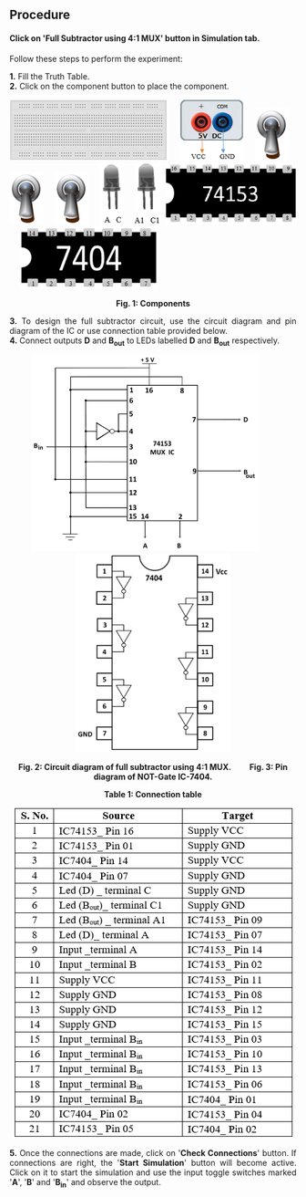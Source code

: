 ## Procedure<br>
<div style="text-align:justify">

#### Click on 'Full Subtractor using 4:1 MUX' button in **Simulation** tab.  
  
Follow these steps to perform the experiment: 

**1.** Fill the Truth Table.  
**2.** Click on the component button to place the component.  

  
![](images/board.png "Breadbord")&emsp; ![](images/supply.png "5V DC Supply")&emsp; ![](images/toggle.png "Input A")&emsp; ![](images/toggle.png "Input B")&emsp; ![](images/toggle.png "Input B in")&emsp; ![](images/led1.png "Led (D)")&emsp; ![](images/led2.png "Led (B out)")   ![](images/ic1.png "IC74153")&emsp; ![](images/ic2.png "IC7404")&emsp; 
<center>

**Fig. 1: Components**
 </center> 

**3.** To design the full subtractor circuit, use the circuit diagram and pin diagram of the IC or use connection table provided below.  
**4.** Connect outputs **D** and **B<sub>out</sub>** to LEDs labelled **D** and **B<sub>out</sub>** respectively.  
<center>

![](images/image1ins.png)&emsp;&emsp; ![](images/image3ins.png)

**Fig. 2: Circuit diagram of full subtractor using 4:1 MUX.**&emsp;&emsp; **Fig. 3: Pin diagram of NOT-Gate IC-7404.**

**Table 1: Connection table**

![connection table](images/table.png)
 </center> 

**5.** Once the connections are made, click on '**Check Connections**' button. If connections are right, the '**Start Simulation**' button will become active. Click on it to start the simulation and use the input toggle switches marked '**A**', '**B**' and '**B<sub>in</sub>**' and observe the output. 
</div>